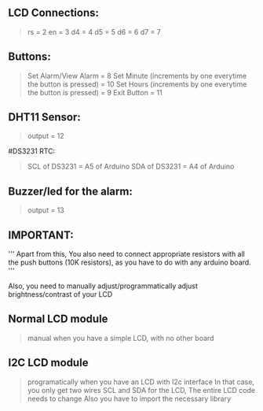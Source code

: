 ## LCD Connections:
>rs = 2
>en = 3
>d4 = 4
>d5 = 5
>d6 = 6
>d7 = 7

## Buttons:
>Set Alarm/View Alarm = 8
>Set Minute (increments by one everytime the button is pressed) = 10
>Set Hours (increments by one everytime the button is pressed) = 9
>Exit Button = 11

## DHT11 Sensor:
>output = 12

#DS3231 RTC:
>SCL of DS3231 = A5 of Arduino
>SDA of DS3231 = A4 of Arduino

## Buzzer/led for the alarm:
>output = 13

## IMPORTANT:
'''
Apart from this, 
You also need to connect appropriate resistors
with all the push buttons (10K resistors), as you have to do with any arduino board.
'''

Also,
you need to manually adjust/programmatically adjust brightness/contrast of your LCD
## Normal LCD module
>manual when you have a simple LCD, with no other board
## I2C LCD module
>programatically when you have an LCD with I2c interface
>In that case, you only get two wires SCL and SDA for the LCD, The entire LCD code needs to change
>Also you have to import the necessary library